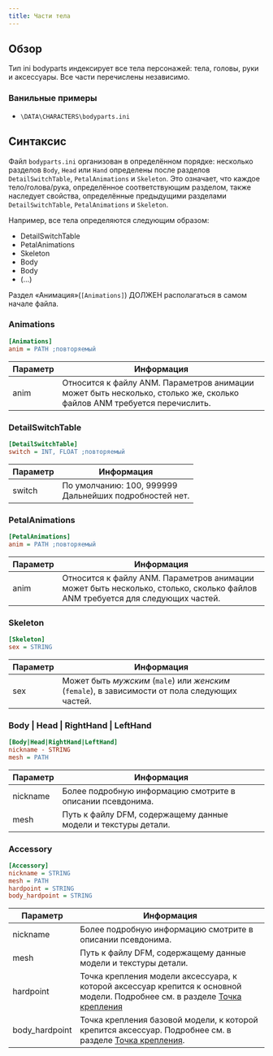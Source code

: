 ```yaml
---
title: Части тела
---
```


## Обзор
Тип ini bodyparts индексирует все тела персонажей: тела, головы, руки и аксессуары. Все части перечислены независимо.

### Ванильные примеры

* `\DATA\CHARACTERS\bodyparts.ini`

## Синтаксис
Файл `bodyparts.ini` организован в определённом порядке: несколько разделов `Body`, `Head` или `Hand` определены после разделов `DetailSwitchTable`, `PetalAnimations` и `Skeleton`. Это означает, что каждое тело/голова/рука, определённое соответствующим разделом, также наследует свойства, определённые предыдущими разделами `DetailSwitchTable`, `PetalAnimations` и `Skeleton`.

Например, все тела определяются следующим образом:
* DetailSwitchTable
* PetalAnimations
* Skeleton
* Body
* Body
* (...)
  
Раздел «Анимация»(`[Animations]`) ДОЛЖЕН располагаться в самом начале файла.

### Animations
```ini
[Animations]
anim = PATH ;повторяемый
```
| Параметр | Информация                                                                                          |
| --------- | ---------------------------------------------------------------------------------------------------- |
| anim      | Относится к файлу ANM. Параметров анимации может быть несколько, столько же, сколько файлов ANM требуется перечислить. |

### DetailSwitchTable
```ini
[DetailSwitchTable]
switch = INT, FLOAT ;повторяемый
```
| Параметр | Информация                                    |
| --------- | ---------------------------------------------- |
| switch    | По умолчанию: 100, 999999 <br/> Дальнейших подробностей нет. |

### PetalAnimations
```ini
[PetalAnimations]
anim = PATH ;повторяемый
```
| Параметр | Информация                                                                                                                |
| --------- | -------------------------------------------------------------------------------------------------------------------------- |
| anim      | Относится к файлу ANM. Параметров анимации может быть несколько, столько, сколько файлов ANM требуется для следующих частей. |

### Skeleton
```ini
[Skeleton]
sex = STRING
```
| Параметр | Информация                                                                    |
| ---------- | ------------------------------------------------------------------------------ |
| sex        | Может быть *мужским* (`male`) или *женским* (`female`), в зависимости от пола следующих частей. |

### Body | Head | RightHand | LeftHand
```ini
[Body|Head|RightHand|LeftHand]
nickname - STRING
mesh = PATH
```
| Параметр | Информация                                                     |
| ---------- | --------------------------------------------------------------- |
| nickname   | Более подробную информацию смотрите в описании псевдонима.                              |
| mesh       | Путь к файлу DFM, содержащему данные модели и текстуры детали. |

### Accessory
```ini
[Accessory]
nickname = STRING
mesh = PATH
hardpoint = STRING
body_hardpoint = STRING
```
| Параметр      | Информация                                                                                                               |
| -------------- | ------------------------------------------------------------------------------------------------------------------------- |
| nickname       | Более подробную информацию смотрите в описании псевдонима.                                                                                        |
| mesh           | Путь к файлу DFM, содержащему данные модели и текстуры детали.                                                           |
| hardpoint      | Точка крепления модели аксессуара, к которой аксессуар крепится к основной модели. Подробнее см. в разделе [Точка крепления](../../file-structures/sur.md#section-4) |
| body_hardpoint | Точка крепления базовой модели, к которой крепится аксессуар. Подробнее см. в разделе [Точка крепления](../../file-structures/sur.md#section-4).                     |
